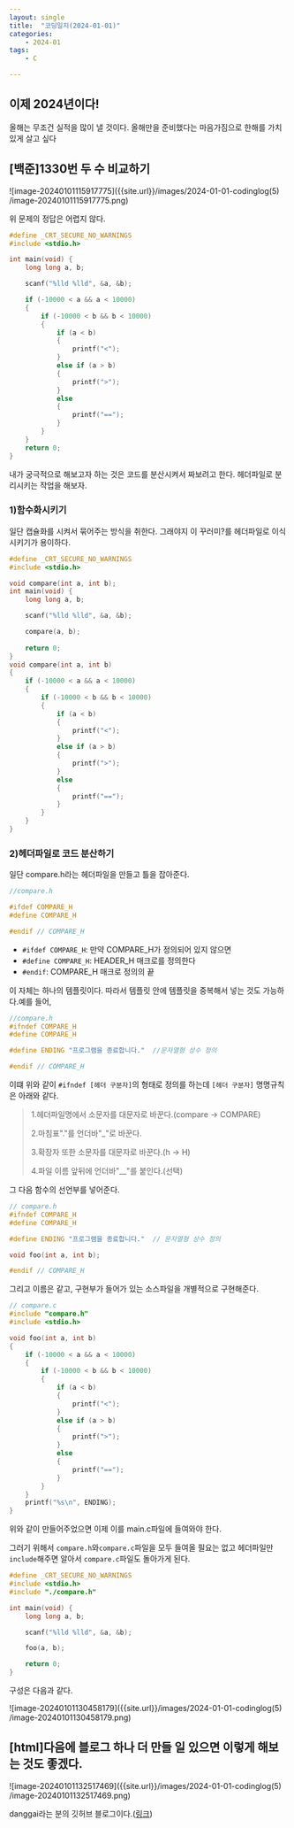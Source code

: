 ```yaml
---
layout: single
title:  "코딩일지(2024-01-01)"
categories: 
    - 2024-01
tags:
    - C

---
```






## 이제 2024년이다!

올해는 무조건 실적을 많이 낼 것이다.
올해만을 준비했다는 마음가짐으로 한해를 가치있게 살고 싶다



## [백준]1330번 두 수 비교하기

![image-20240101115917775]({{site.url}}/images/2024-01-01-codinglog(5) /image-20240101115917775.png)

위 문제의 정답은 어렵지 않다. 

```c
#define _CRT_SECURE_NO_WARNINGS
#include <stdio.h>

int main(void) {
    long long a, b;

    scanf("%lld %lld", &a, &b);

    if (-10000 < a && a < 10000)
    {
        if (-10000 < b && b < 10000)
        {
            if (a < b)
            {
                printf("<");
            }
            else if (a > b)
            {
                printf(">");
            }
            else
            {
                printf("==");
            }
        }
    }
    return 0;
}
```

내가 궁극적으로 해보고자 하는 것은 코드를 분산시켜서 짜보려고 한다. 헤더파일로 분리시키는 작업을 해보자.

### 1)함수화시키기

일단 캡슐화를 시켜서 묶어주는 방식을 취한다. 그래야지 이 꾸러미?를 헤더파일로 이식시키기가 용이하다.

```c
#define _CRT_SECURE_NO_WARNINGS
#include <stdio.h>

void compare(int a, int b);
int main(void) {
    long long a, b;

    scanf("%lld %lld", &a, &b);

    compare(a, b);
    
    return 0;
}
void compare(int a, int b)
{
    if (-10000 < a && a < 10000)
    {
        if (-10000 < b && b < 10000)
        {
            if (a < b)
            {
                printf("<");
            }
            else if (a > b)
            {
                printf(">");
            }
            else
            {
                printf("==");
            }
        }
    }
}
```



### 2)헤더파일로 코드 분산하기

일단 compare.h라는 헤더파일을 만들고 틀을 잡아준다.

```c
//compare.h

#ifdef COMPARE_H
#define COMPARE_H

#endif // COMPARE_H

```

- `#ifdef COMPARE_H`: 만약 COMPARE_H가 정의되어 있지 않으면
- ``#define COMPARE_H``: HEADER_H 매크로를 정의한다
- ``#endif``: COMPARE_H 매크로 정의의 끝

이 자체는 하나의 템플릿이다. 따라서 템플릿 안에 템플릿을 중복해서 넣는 것도 가능하다.예를 들어,

```c
//compare.h
#ifndef COMPARE_H
#define COMPARE_H

#define ENDING "프로그램을 종료합니다."  //문자열형 상수 정의

#endif // COMPARE_H
```

이떄 위와 같이 ``#ifndef [헤더 구분자]``의 형태로 정의를 하는데 ``[헤더 구분자]`` 명명규칙은 아래와 같다.

> 1.헤더파일명에서 소문자를 대문자로 바꾼다.(compare → COMPARE)
>
> 2.마침표"."를 언더바"_"로 바꾼다.
>
> 3.확장자 또한 소문자를 대문자로 바꾼다.(h → H)
>
> 4.파일 이름 앞뒤에 언더바"__"를 붙인다.(선택)

그 다음 함수의 선언부를 넣어준다.

```c
// compare.h
#ifndef COMPARE_H
#define COMPARE_H

#define ENDING "프로그램을 종료합니다."  // 문자열형 상수 정의

void foo(int a, int b);

#endif // COMPARE_H
```

그리고 이름은 같고, 구현부가 들어가 있는 소스파일을 개별적으로 구현해준다.

```c
// compare.c
#include "compare.h"
#include <stdio.h>

void foo(int a, int b)
{
    if (-10000 < a && a < 10000)
    {
        if (-10000 < b && b < 10000)
        {
            if (a < b)
            {
                printf("<");
            }
            else if (a > b)
            {
                printf(">");
            }
            else
            {
                printf("==");
            }
        }
    }
    printf("%s\n", ENDING);
}
```

위와 같이 만들어주었으면 이제 이를 main.c파일에 들여와야 한다.

그러기 위해서 ``compare.h``와``compare.c``파일을 모두 들여올 필요는 없고 헤더파일만 ``include``해주면 알아서 ``compare.c``파일도 돌아가게 된다.

```c
#define _CRT_SECURE_NO_WARNINGS
#include <stdio.h>
#include "./compare.h"

int main(void) {
    long long a, b;

    scanf("%lld %lld", &a, &b);

    foo(a, b);

    return 0;
}
```

구성은 다음과 같다.

![image-20240101130458179]({{site.url}}/images/2024-01-01-codinglog(5) /image-20240101130458179.png)



## [html]다음에 블로그 하나 더 만들 일 있으면 이렇게 해보는 것도 좋겠다.

![image-20240101132517469]({{site.url}}/images/2024-01-01-codinglog(5) /image-20240101132517469.png)

danggai라는 분의 깃허브 블로그이다.([링크](https://danggai.github.io/))

